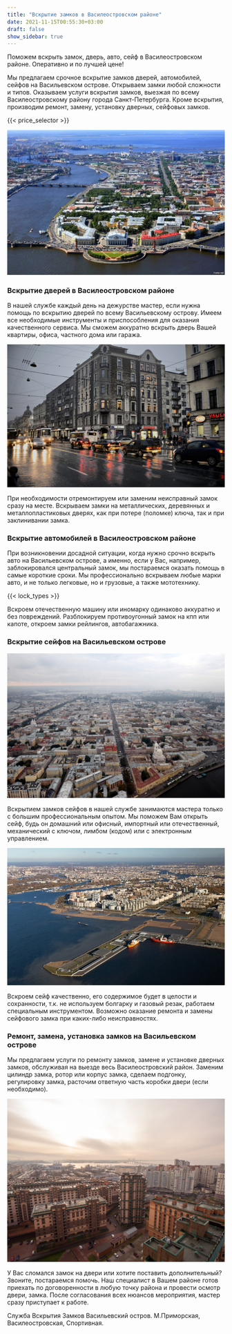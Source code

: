 ```yaml
---
title: "Вскрытие замков в Василеостровском районе"
date: 2021-11-15T00:55:30+03:00 
draft: false 
show_sidebar: true
---
```


Поможем вскрыть замок, дверь, авто, сейф в Василеостровском районе. Оперативно и по лучшей цене!

Мы предлагаем срочное вскрытие замков дверей, автомобилей, сейфов на Васильевском острове. Открываем замки любой
сложности и типов. Оказываем услуги вскрытия замков, выезжая по всему Василеостровскому району города Санкт-Петербурга.
Кроме вскрытия, производим ремонт, замену, установку дверных, сейфовых замков.

{{< price_selector >}}

![Вскрытие замков в Василеостровском районе](Vasileostrovsky1.jpg)

### Вскрытие дверей в Василеостровском районе

В нашей службе каждый день на дежурстве мастер, если нужна помощь по вскрытию дверей по всему Васильевскому острову.
Имеем все необходимые инструменты и приспособления для оказания качественного сервиса. Мы сможем аккуратно вскрыть дверь
Вашей квартиры, офиса, частного дома или гаража. 

![Вскрытие замков в Василеостровском районе](Vasileostrovsky2.jpg)

При необходимости отремонтируем или заменим неисправный замок сразу на
месте. Вскрываем замки на металлических, деревянных и металлопластиковых дверях, как при потере (поломке) ключа, так и
при заклинивании замка.

### Вскрытие автомобилей в Василеостровском районе

При возникновении досадной ситуации, когда нужно срочно вскрыть авто на Васильевском острове, а именно, если у Вас,
например, заблокировался центральный замок, мы постараемся оказать помощь в самые короткие сроки. Мы профессионально
вскрываем любые марки авто, и не только легковые, но и грузовые, а также мототехнику. 

{{< lock_types >}}

Вскроем отечественную машину или
иномарку одинаково аккуратно и без повреждений. Разблокируем противоугонный замок на кпп или капоте, откроем замки
рейлингов, автобагажника.

### Вскрытие сейфов на Васильевском острове

![Вскрытие замков в Василеостровском районе](Vasileostrovsky3.jpg)

Вскрытием замков сейфов в нашей службе занимаются мастера только с большим профессиональным опытом. Мы поможем Вам
открыть сейф, будь он домашний или офисный, импортный или отечественный, механический с ключом, лимбом (кодом) или с
электронным управлением. 

![Вскрытие замков в Василеостровском районе](Vasileostrovsky4.jpeg)

Вскроем сейф качественно, его содержимое будет в целости и сохранности, т.к. не используем
болгарку и газовый резак, работаем специальным инструментом. Возможно оказание ремонта и замены сейфового замка при
каких-либо неисправностях.

### Ремонт, замена, установка замков на Васильевском острове

Мы предлагаем услуги по ремонту замков, замене и установке дверных замков, обслуживая на выезде весь Василеостровский
район. Заменим цилиндр замка, ротор или корпус замка, сделаем подгонку, регулировку замка, расточим ответную часть
коробки двери (если необходимо). 

![Вскрытие замков в Василеостровском районе](Vasileostrovsky5.jpg)

У Вас сломался замок на двери или хотите поставить дополнительный? Звоните, постараемся
помочь. Наш специалист в Вашем районе готов приехать по договоренности в любую точку района и провести осмотр двери,
замка. После согласования всех нюансов мероприятия, мастер сразу приступает к работе.

Служба Вскрытия Замков Васильевский остров. М.Приморская, Василеостровская, Спортивная.
